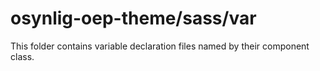 # osynlig-oep-theme/sass/var

This folder contains variable declaration files named by their component class.
